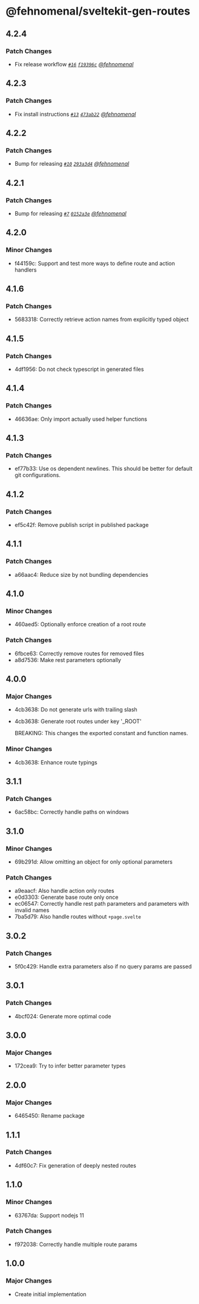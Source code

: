 # @fehnomenal/sveltekit-gen-routes

## 4.2.4

### Patch Changes

- Fix release workflow _[`#16`](https://github.com/fehnomenal/sveltekit-gen-routes/pull/16) [`f19396c`](https://github.com/fehnomenal/sveltekit-gen-routes/commit/f19396cafc5fbad80a3a2e3077df2e4640299d2d) [@fehnomenal](https://github.com/fehnomenal)_

## 4.2.3

### Patch Changes

- Fix install instructions _[`#13`](https://github.com/fehnomenal/sveltekit-gen-routes/pull/13) [`473ab22`](https://github.com/fehnomenal/sveltekit-gen-routes/commit/473ab2287af6d07e4a59444e5e5f347bf03f3bfe) [@fehnomenal](https://github.com/fehnomenal)_

## 4.2.2

### Patch Changes

- Bump for releasing _[`#10`](https://github.com/fehnomenal/sveltekit-gen-routes/pull/10) [`293a3d4`](https://github.com/fehnomenal/sveltekit-gen-routes/commit/293a3d4882428f7e2f8cb100e1b18212fb8a7ae5) [@fehnomenal](https://github.com/fehnomenal)_

## 4.2.1

### Patch Changes

- Bump for releasing _[`#7`](https://github.com/fehnomenal/sveltekit-gen-routes/pull/7) [`0152a3e`](https://github.com/fehnomenal/sveltekit-gen-routes/commit/0152a3e6bd54228044ae7d712084673718d8c418) [@fehnomenal](https://github.com/fehnomenal)_

## 4.2.0

### Minor Changes

- f44159c: Support and test more ways to define route and action handlers

## 4.1.6

### Patch Changes

- 5683318: Correctly retrieve action names from explicitly typed object

## 4.1.5

### Patch Changes

- 4df1956: Do not check typescript in generated files

## 4.1.4

### Patch Changes

- 46636ae: Only import actually used helper functions

## 4.1.3

### Patch Changes

- ef77b33: Use os dependent newlines. This should be better for default git configurations.

## 4.1.2

### Patch Changes

- ef5c42f: Remove publish script in published package

## 4.1.1

### Patch Changes

- a66aac4: Reduce size by not bundling dependencies

## 4.1.0

### Minor Changes

- 460aed5: Optionally enforce creation of a root route

### Patch Changes

- 6fbce63: Correctly remove routes for removed files
- a8d7536: Make rest parameters optionally

## 4.0.0

### Major Changes

- 4cb3638: Do not generate urls with trailing slash
- 4cb3638: Generate root routes under key '\_ROOT'

  BREAKING: This changes the exported constant and function names.

### Minor Changes

- 4cb3638: Enhance route typings

## 3.1.1

### Patch Changes

- 6ac58bc: Correctly handle paths on windows

## 3.1.0

### Minor Changes

- 69b291d: Allow omitting an object for only optional parameters

### Patch Changes

- a9eaacf: Also handle action only routes
- e0d3303: Generate base route only once
- ec06547: Correctly handle rest path parameters and parameters with invalid names
- 7ba5d79: Also handle routes without `+page.svelte`

## 3.0.2

### Patch Changes

- 5f0c429: Handle extra parameters also if no query params are passed

## 3.0.1

### Patch Changes

- 4bcf024: Generate more optimal code

## 3.0.0

### Major Changes

- 172cea9: Try to infer better parameter types

## 2.0.0

### Major Changes

- 6465450: Rename package

## 1.1.1

### Patch Changes

- 4df60c7: Fix generation of deeply nested routes

## 1.1.0

### Minor Changes

- 63767da: Support nodejs 11

### Patch Changes

- f972038: Correctly handle multiple route params

## 1.0.0

### Major Changes

- Create initial implementation
